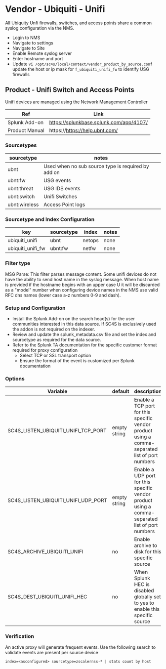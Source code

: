 # Vendor - Ubiquiti - Unifi

All Ubiquity Unfi firewalls, switches, and access points share a common syslog configuration via the NMS.


* Login to NMS
* Navigate to settings
* Navigate to Site 
* Enable Remote syslog server
* Enter hostname and port
* Update ``vi /opt/sc4s/local/context/vendor_product_by_source.conf `` update the host or ip mask for ``f_ubiquiti_unifi_fw`` to identify USG firewalls

## Product - Unifi Switch and Access Points 

Unifi devices are managed using the Network Management Controller


| Ref            | Link                                                                                                    |
|----------------|---------------------------------------------------------------------------------------------------------|
| Splunk Add-on  | https://splunkbase.splunk.com/app/4107/                                                                 |
| Product Manual | https://https://help.ubnt.com/    |


### Sourcetypes

| sourcetype     | notes                                                                                                   |
|----------------|---------------------------------------------------------------------------------------------------------|
| ubnt  | Used when no sub source type is required by add on |
| ubnt:fw  | USG events |
| ubnt:threat | USG IDS events    |
| ubnt:switch  | Unifi Switches |
| ubnt:wireless  | Access Point logs |


### Sourcetype and Index Configuration

| key            | sourcetype     | index          | notes          |
|----------------|----------------|----------------|----------------|
| ubiquiti_unifi      | ubnt     | netops          | none          |
| ubiquiti_unifi_fw      | ubnt:fw       | netfw          | none          |

### Filter type

MSG Parse: This filter parses message content. Some unifi devices do not have the ability to send host name in the syslog message.
When host name is provided if the hostname begins with an upper case U it will be discarded as a "model" number when configuring device names in the 
NMS use valid RFC dns names (lower case a-z numbers 0-9 and dash).

### Setup and Configuration

* Install the Splunk Add-on on the search head(s) for the user communities interested in this data source. If SC4S is exclusively used the addon is not required on the indexer.
* Review and update the splunk_metadata.csv file and set the index and sourcetype as required for the data source.
* Refer to the Splunk TA documentation for the specific customer format required for proxy configuration
    * Select TCP or SSL transport option
    * Ensure the format of the event is customized per Splunk documentation

### Options

| Variable       | default        | description    |
|----------------|----------------|----------------|
| SC4S_LISTEN_UBIQUITI_UNIFI_TCP_PORT      | empty string      | Enable a TCP port for this specific vendor product using a comma-separated list of port numbers |
| SC4S_LISTEN_UBIQUITI_UNIFI_UDP_PORT      | empty string      | Enable a UDP port for this specific vendor product using a comma-separated list of port numbers |
| SC4S_ARCHIVE_UBIQUITI_UNIFI | no | Enable archive to disk for this specific source |
| SC4S_DEST_UBIQUITI_UNIFI_HEC | no | When Splunk HEC is disabled globally set to yes to enable this specific source | 

### Verification

An active proxy will generate frequent events. Use the following search to validate events are present per source device

```
index=<asconfigured> sourcetype=zscalernss-* | stats count by host
```
